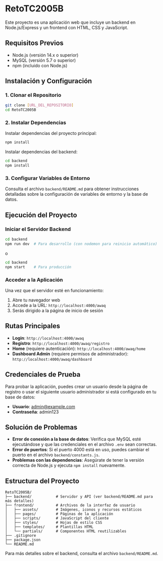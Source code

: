 # RetoTC2005B

Este proyecto es una aplicación web que incluye un backend en Node.js/Express y un frontend con HTML, CSS y JavaScript.

## Requisitos Previos

- Node.js (versión 14.x o superior)
- MySQL (versión 5.7 o superior)
- npm (incluido con Node.js)

## Instalación y Configuración

### 1. Clonar el Repositorio

```bash
git clone [URL_DEL_REPOSITORIO]
cd RetoTC2005B
```

### 2. Instalar Dependencias

Instalar dependencias del proyecto principal:
```bash
npm install
```

Instalar dependencias del backend:
```bash
cd backend
npm install
```

### 3. Configurar Variables de Entorno

Consulta el archivo `backend/README.md` para obtener instrucciones detalladas sobre la configuración de variables de entorno y la base de datos.

## Ejecución del Proyecto

### Iniciar el Servidor Backend

```bash
cd backend
npm run dev  # Para desarrollo (con nodemon para reinicio automático)
```

o

```bash
cd backend
npm start    # Para producción
```

### Acceder a la Aplicación

Una vez que el servidor esté en funcionamiento:

1. Abre tu navegador web
2. Accede a la URL: `http://localhost:4000/awaq`
3. Serás dirigido a la página de inicio de sesión

## Rutas Principales

- **Login**: `http://localhost:4000/awaq`
- **Registro**: `http://localhost:4000/awaq/registro`
- **Home** (requiere autenticación): `http://localhost:4000/awaq/home`
- **Dashboard Admin** (requiere permisos de administrador): `http://localhost:4000/awaq/dashboard`

## Credenciales de Prueba

Para probar la aplicación, puedes crear un usuario desde la página de registro o usar el siguiente usuario administrador si está configurado en tu base de datos:

- **Usuario**: admin@example.com
- **Contraseña**: admin123

## Solución de Problemas

- **Error de conexión a la base de datos**: Verifica que MySQL esté ejecutándose y que las credenciales en el archivo `.env` sean correctas.
- **Error de puertos**: Si el puerto 4000 está en uso, puedes cambiar el puerto en el archivo `backend/constants.js`.
- **Problemas con las dependencias**: Asegúrate de tener la versión correcta de Node.js y ejecuta `npm install` nuevamente.

## Estructura del Proyecto

```
RetoTC2005B/
├── backend/           # Servidor y API (ver backend/README.md para más detalles)
├── frontend/          # Archivos de la interfaz de usuario
│   ├── assets/        # Imágenes, iconos y recursos estáticos
│   ├── pages/         # Páginas de la aplicación
│   ├── scripts/       # JavaScript del cliente
│   ├── styles/        # Hojas de estilo CSS
│   ├── templates/     # Plantillas HTML
│   └── partials/      # Componentes HTML reutilizables
├── .gitignore
├── package.json
└── README.md
```

Para más detalles sobre el backend, consulta el archivo `backend/README.md`. 